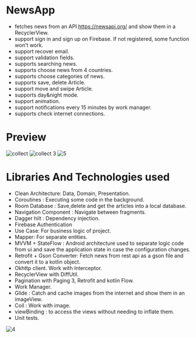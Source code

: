 ﻿# NewsApp
- fetches news from an API https://newsapi.org/ and show them in a RecyclerView.
- support sign in and sign up on Firebase. If not registered, some function won't work.
- support recover email.
- support validation fields.
- supports searching news.
- supports choose news from 4 countries.
- supports choose categories of news.
- supports save, delete Article.
- support move and swipe Article.
- supports day&night mode.
- support animation.
- support notifications every 15 minutes by work manager.
- supports check internet connections.

# Preview
![collect](https://user-images.githubusercontent.com/108537240/213318988-72368091-3a0c-4b4a-bbaa-6ed5ac82d9c9.jpg)
![collect 3](https://user-images.githubusercontent.com/108537240/214073396-fea7bbda-b595-4e53-8f16-392327809db1.jpg)
![5](https://user-images.githubusercontent.com/108537240/187301558-16fbb29f-9603-466e-825d-c6ae428f28f4.jpg)

# Libraries And Technologies used
- Clean Architecture: Data, Domain, Presentation.
- Coroutines : Executing some code in the background.
- Room Database : Save,delete and get the articles into a local database.
- Navigation Component : Navigate between fragments.
- Dagger hilt : Dependency injection.
- Firebase Authentication 
- Use Case: For business logic of project.
- Mapper: For separate entities.
- MVVM + StateFlow : Android architecture used to separate logic code from ui and save the
  application state in case the configuration changes.
- Retrofit + Gson Converter: Fetch news from rest api as a gson file and convert it to a kotlin
  object.
- Okhttp client. Work with Interceptor.
- RecyclerView with DiffUtil.
- Pagination with Paging 3, Retrofit and kotlin Flow.
- Work Manager.
- Glide : Catch and cache images from the internet and show them in an imageView.
- Coil : Work with image.
- viewBinding : to access the views without needing to inflate them.
- Unit tests.

![4](https://user-images.githubusercontent.com/108537240/218298056-4f011f01-1603-4e95-9fa1-013ec5c601a6.jpg)
